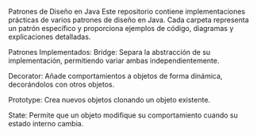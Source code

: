 Patrones de Diseño en Java
Este repositorio contiene implementaciones prácticas de varios patrones de diseño en Java. Cada carpeta representa un patrón específico y proporciona ejemplos de código, diagramas y explicaciones detalladas.

Patrones Implementados:
Bridge: Separa la abstracción de su implementación, permitiendo variar ambas independientemente.

Decorator: Añade comportamientos a objetos de forma dinámica, decorándolos con otros objetos.

Prototype: Crea nuevos objetos clonando un objeto existente.

State: Permite que un objeto modifique su comportamiento cuando su estado interno cambia.

